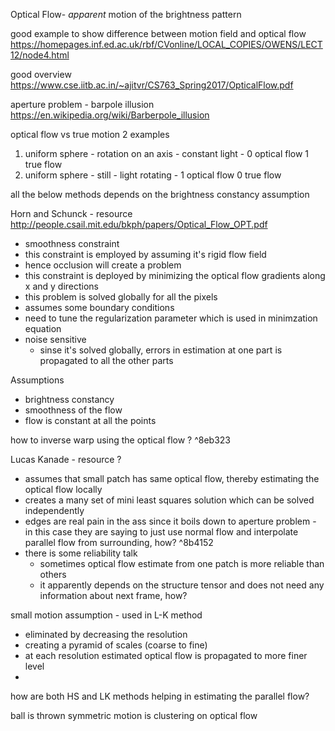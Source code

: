 Optical Flow- _apparent_ motion of the brightness pattern

good example to show difference between motion field and optical flow 
https://homepages.inf.ed.ac.uk/rbf/CVonline/LOCAL_COPIES/OWENS/LECT12/node4.html

good overview 
https://www.cse.iitb.ac.in/~ajitvr/CS763_Spring2017/OpticalFlow.pdf

aperture problem - barpole illusion
https://en.wikipedia.org/wiki/Barberpole_illusion

optical flow vs true motion
2 examples 
1. uniform sphere - rotation on an axis - constant light - 0 optical flow 1 true flow
2. uniform sphere - still - light rotating - 1 optical flow 0 true flow

all the below methods depends on the brightness constancy assumption

Horn and Schunck - resource http://people.csail.mit.edu/bkph/papers/Optical_Flow_OPT.pdf
- smoothness constraint
- this constraint is employed by assuming it's rigid flow field
- hence occlusion will create a problem
- this constraint is deployed by minimizing the optical flow gradients along x and y directions
- this problem is solved globally for all the pixels
- assumes some boundary conditions
- need to tune the regularization parameter which is used in minimzation equation
- noise sensitive
	- sinse it's solved globally, errors in estimation at one part is propagated to all the other parts

Assumptions
- brightness constancy 
- smoothness of the flow 
- flow is constant at all the points

how to inverse warp using the optical flow ?  ^8eb323

Lucas Kanade - resource ?
- assumes that small patch has same optical flow, thereby estimating the optical flow locally
- creates a many set of mini least squares solution which can be solved independently
- edges are real pain in the ass since it boils down to aperture problem - in this case they are saying to just use normal flow and interpolate parallel flow from surrounding, how?  ^8b4152
- there is some reliability talk
	- sometimes optical flow estimate from one patch is more reliable than others
	- it apparently depends on the structure tensor and does not need any information about next frame, how? 


small motion assumption - used in L-K method 
- eliminated by decreasing the resolution
- creating a pyramid of scales (coarse to fine)
- at each resolution estimated optical flow is propagated to more finer level 
-

how are both HS and LK methods helping in estimating the parallel flow? 


ball is thrown symmetric
motion is clustering on optical flow

